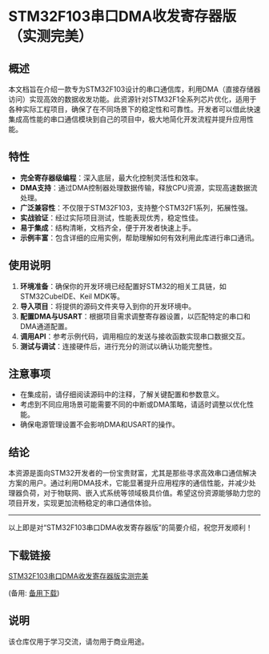 # STM32F103串口DMA收发寄存器版（实测完美）

## 概述

本文档旨在介绍一款专为STM32F103设计的串口通信库，利用DMA（直接存储器访问）实现高效的数据收发功能。此资源针对STM32F1全系列芯片优化，适用于各种实际工程项目，确保了在不同场景下的稳定性和可靠性。开发者可以借此快速集成高性能的串口通信模块到自己的项目中，极大地简化开发流程并提升应用性能。

## 特性

- **完全寄存器级编程**：深入底层，最大化控制灵活性和效率。
- **DMA支持**：通过DMA控制器处理数据传输，释放CPU资源，实现高速数据流处理。
- **广泛兼容性**：不仅限于STM32F103，支持整个STM32F1系列，拓展性强。
- **实战验证**：经过实际项目测试，性能表现优秀，稳定性佳。
- **易于集成**：结构清晰，文档齐全，便于开发者快速上手。
- **示例丰富**：包含详细的应用实例，帮助理解如何有效利用此库进行串口通讯。

## 使用说明

1. **环境准备**：确保你的开发环境已经配置好STM32的相关工具链，如STM32CubeIDE、Keil MDK等。
2. **导入项目**：将提供的源码文件夹导入到你的开发环境中。
3. **配置DMA与USART**：根据项目需求调整寄存器设置，以匹配特定的串口和DMA通道配置。
4. **调用API**：参考示例代码，调用相应的发送与接收函数实现串口数据交互。
5. **测试与调试**：连接硬件后，进行充分的测试以确认功能完整性。

## 注意事项

- 在集成前，请仔细阅读源码中的注释，了解关键配置和参数意义。
- 考虑到不同应用场景可能需要不同的中断或DMA策略，请适时调整以优化性能。
- 确保电源管理设置不会影响DMA和USART的操作。

## 结论

本资源是面向STM32开发者的一份宝贵财富，尤其是那些寻求高效串口通信解决方案的用户。通过利用DMA技术，它能显著提升应用程序的通信性能，并减少处理器负荷，对于物联网、嵌入式系统等领域极具价值。希望这份资源能够助力您的项目开发，实现更加流畅稳定的串口通信体验。

---

以上即是对“STM32F103串口DMA收发寄存器版”的简要介绍，祝您开发顺利！

## 下载链接
[STM32F103串口DMA收发寄存器版实测完美](https://pan.quark.cn/s/a68903f84994) 

(备用: [备用下载](https://pan.baidu.com/s/1bfo8iiV9AJSO2Wq0NjAY_Q?pwd=1234))

## 说明

该仓库仅用于学习交流，请勿用于商业用途。
